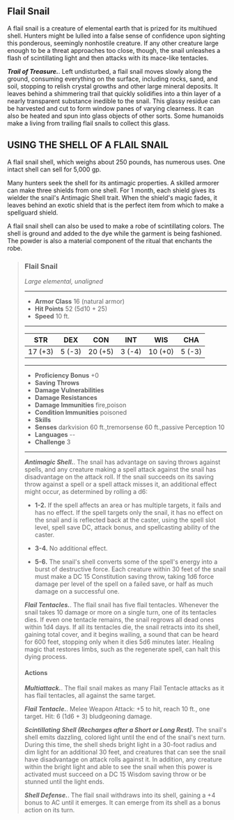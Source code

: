 ## Flail Snail
A flail snail is a creature of elemental earth that is prized for its multihued shell. Hunters might be lulled into a false sense of confidence upon sighting this ponderous, seemingly nonhostile creature. If any other creature large enough to be a threat approaches too close, though, the snail unleashes a flash of scintillating light and then attacks with its mace-like tentacles.

***Trail of Treasure.***. Left undisturbed, a flail snail moves slowly along the ground, consuming everything on the surface, including rocks, sand, and soil, stopping to relish crystal growths and other large mineral deposits. It leaves behind a shimmering trail that quickly solidifies into a thin layer of a nearly transparent substance inedible to the snail. This glassy residue can be harvested and cut to form window panes of varying clearness. It can also be heated and spun into glass objects of other sorts. Some humanoids make a living from trailing flail snails to collect this glass.

## USING THE SHELL OF A FLAIL SNAIL

A flail snail shell, which weighs about 250 pounds, has numerous uses. One intact shell can sell for 5,000 gp.

Many hunters seek the shell for its antimagic properties. A skilled armorer can make three shields from one shell. For 1 month, each shield gives its wielder the snail's Antimagic Shell trait. When the shield's magic fades, it leaves behind an exotic shield that is the perfect item from which to make a spellguard shield.

A flail snail shell can also be used to make a robe of scintillating colors. The shell is ground and added to the dye while the garment is being fashioned. The powder is also a material component of the ritual that enchants the robe.

>### Flail Snail
>*Large elemental, unaligned*
>___
>- **Armor Class** 16 (natural armor)
>- **Hit Points** 52 (5d10 + 25)
>- **Speed** 10 ft.
>___
>|**STR**|**DEX**|**CON**|**INT**|**WIS**|**CHA**|
>|:---:|:---:|:---:|:---:|:---:|:---:|
>|17 (+3)|5 (-3)|20 (+5)|3 (-4)|10 (+0)|5 (-3)|
>
>___
>- **Proficiency Bonus** +0
>- **Saving Throws** 
>- **Damage Vulnerabilities** 
>- **Damage Resistances** 
>- **Damage Immunities** fire,poison
>- **Condition Immunities** poisoned
>- **Skills** 
>- **Senses** darkvision 60 ft.,tremorsense 60 ft.,passive Perception 10
>- **Languages** --
>- **Challenge** 3
>___
>***Antimagic Shell.***. The snail has advantage on saving throws against spells, and any creature making a spell attack against the snail has disadvantage on the attack roll. If the snail succeeds on its saving throw against a spell or a spell attack misses it, an additional effect might occur, as determined by rolling a d6:
>
>* **1-2.** If the spell affects an area or has multiple targets, it fails and has no effect. If the spell targets only the snail, it has no effect on the snail and is reflected back at the caster, using the spell slot level, spell save DC, attack bonus, and spellcasting ability of the caster.
>
>* **3-4.** No additional effect.
>
>* **5-6.** The snail's shell converts some of the spell's energy into a burst of destructive force. Each creature within 30 feet of the snail must make a DC 15 Constitution saving throw, taking 1d6 force damage per level of the spell on a failed save, or half as much damage on a successful one.
>
>***Flail Tentacles.***. The flail snail has five flail tentacles. Whenever the snail takes 10 damage or more on a single turn, one of its tentacles dies. If even one tentacle remains, the snail regrows all dead ones within 1d4 days. If all its tentacles die, the snail retracts into its shell, gaining total cover, and it begins wailing, a sound that can be heard for 600 feet, stopping only when it dies 5d6 minutes later. Healing magic that restores limbs, such as the regenerate spell, can halt this dying process.
>
>#### Actions
>***Multiattack.***. The flail snail makes as many Flail Tentacle attacks as it has flail tentacles, all against the same target.
>
>***Flail Tentacle.***. Melee Weapon Attack: +5 to hit, reach 10 ft., one target. Hit: 6 (1d6 + 3) bludgeoning damage.
>
>***Scintillating Shell (Recharges after a Short or Long Rest).*** The snail's shell emits dazzling, colored light until the end of the snail's next turn. During this time, the shell sheds bright light in a 30-foot radius and dim light for an additional 30 feet, and creatures that can see the snail have disadvantage on attack rolls against it. In addition, any creature within the bright light and able to see the snail when this power is activated must succeed on a DC 15 Wisdom saving throw or be stunned until the light ends.
>
>***Shell Defense.***. The flail snail withdraws into its shell, gaining a +4 bonus to AC until it emerges. It can emerge from its shell as a bonus action on its turn.
>
